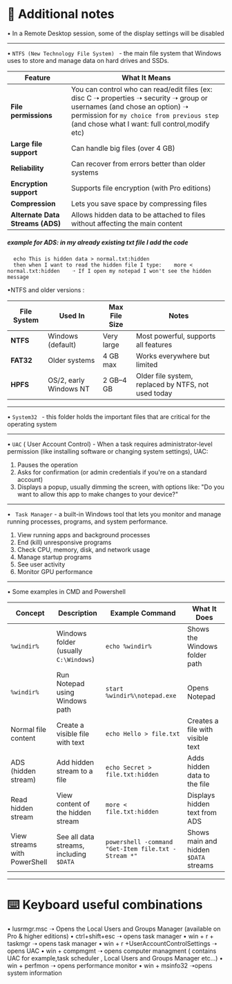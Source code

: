 
# 🧠 **Additional notes**
•  In a Remote Desktop session, some of the display settings will be disabled

---

• `NTFS (New Technology File System) ` - the main file system that Windows uses to store and manage data on hard drives and SSDs.

| Feature               | What It Means                                     |
|-----------------------|---------------------------------------------------|
| **File permissions**  | You can control who can read/edit files (ex:  disc C  ➝ properties ➝ security ➝ group or usernames (and chose an option) ➝ permission for `my choice from previous step` (and chose what I want: full control,modify etc) |
| **Large file support**| Can handle big files (over 4 GB)                  |
| **Reliability**       | Can recover from errors better than older systems |
| **Encryption support**| Supports file encryption (with Pro editions)      |
| **Compression**       | Lets you save space by compressing files          |
| **Alternate Data Streams (ADS)** | Allows hidden data to be attached to files without affecting the main content|

#####  example for ADS: in my already existing txt file I add the code 
      echo This is hidden data > normal.txt:hidden   
      then when I want to read the hidden file I type:    more < normal.txt:hidden    ➝ If I open my notepad I won't see the hidden message
  
•NTFS and older versions :

| File System | Used In           | Max File Size | Notes                                            |
|-------------|-------------------|---------------|--------------------------------------------------|
| **NTFS**    | Windows (default) | Very large    | Most powerful, supports all features             |
| **FAT32**   | Older systems     | 4 GB max      | Works everywhere but limited                     |
| **HPFS**    | OS/2, early Windows NT | 2 GB–4 GB     | Older file system, replaced by NTFS, not used today      |

---

• `System32 ` - this folder holds the important files that are critical for the operating system

---

• `UAC` (  User Account Control) - When a task requires administrator-level permission (like installing software or changing system settings), UAC:
1. Pauses the operation
2. Asks for confirmation (or admin credentials if you're on a standard account)
3.  Displays a popup, usually dimming the screen, with options like: "Do you want to allow this app to make changes to your device?"

---

• ` Task Manager` -  a built-in Windows tool that lets you monitor and manage running processes, programs, and system performance.
1. View running apps and background processes
2. End (kill) unresponsive programs
3. Check CPU, memory, disk, and network usage
4. Manage startup programs
5. See user activity
6. Monitor GPU performance


---



• Some examples in CMD and Powershell

| Concept                          | Description                                       | Example Command                                        | What It Does                                     |
|----------------------------------|---------------------------------------------------|--------------------------------------------------------|--------------------------------------------------|
| `%windir%`                       | Windows folder (usually `C:\Windows`)             | `echo %windir%`                                        | Shows the Windows folder path                    |
| `%windir%`                       | Run Notepad using Windows path                    | `start %windir%\notepad.exe`                           | Opens Notepad                                    |
| Normal file content              | Create a visible file with text                   | `echo Hello > file.txt`                                | Creates a file with visible text                 |
| ADS (hidden stream)              | Add hidden stream to a file                       | `echo Secret > file.txt:hidden`                        | Adds hidden data to the file                     |
| Read hidden stream               | View content of the hidden stream                 | `more < file.txt:hidden`                               | Displays hidden text from ADS                    |
| View streams with PowerShell     | See all data streams, including `$DATA`           | `powershell -command "Get-Item file.txt -Stream *"`    | Shows main and hidden `$DATA` streams            |

---

# ⌨️ **Keyboard useful combinations**

• lusrmgr.msc      ➝ Opens the Local Users and Groups Manager (available on Pro & higher editions)
• ctrl+shift+esc      ➝ opens task manager
• win + r + taskmgr           ➝ opens task manager
• win + r +UserAccountControlSettings       ➝ opens UAC
• win + compmgmt      ➝ opens computer managment ( contains UAC for example,task scheduler , Local Users and Groups Manager etc...)
• win + perfmon      ➝ opens performance monitor
• win + msinfo32      ➝opens system information
